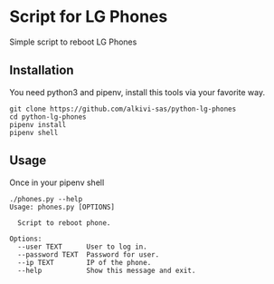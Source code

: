 # Script for LG Phones

Simple script to reboot LG Phones

## Installation

You need python3 and pipenv, install this tools via your favorite way.

```shell
git clone https://github.com/alkivi-sas/python-lg-phones
cd python-lg-phones
pipenv install
pipenv shell
```

## Usage

Once in your pipenv shell

```shell
./phones.py --help
Usage: phones.py [OPTIONS]

  Script to reboot phone.

Options:
  --user TEXT      User to log in.
  --password TEXT  Password for user.
  --ip TEXT        IP of the phone.
  --help           Show this message and exit.
```
